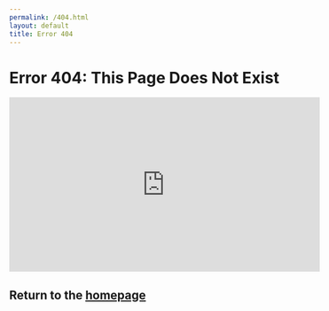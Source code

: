 ```yaml
---
permalink: /404.html
layout: default
title: Error 404
---
```


# Error 404: This Page Does Not Exist

<iframe width="560" height="315" src="https://www.youtube.com/embed/dQw4w9WgXcQ" frameborder="0" allow="accelerometer; &autoplay=1; encrypted-media; gyroscope; picture-in-picture" allowfullscreen>
</iframe>

## Return to the [homepage](./)
